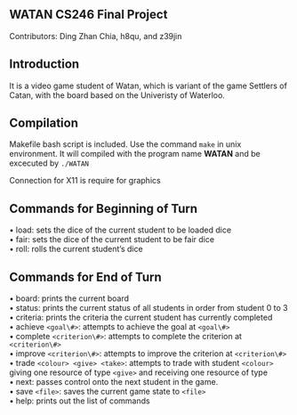 ## WATAN CS246 Final Project
Contributors: Ding Zhan Chia, h8qu, and z39jin

## Introduction
It is a video game student of Watan, which is variant of the game Settlers of Catan, with the board based on the Univeristy of Waterloo.

## Compilation 
Makefile bash script is included. 
Use the command `make` in unix environment. It will compiled with the program name **WATAN** and be excecuted by `./WATAN`

Connection for X11 is require for graphics

## Commands for Beginning of Turn
• load: sets the dice of the current student to be loaded dice<br />
• fair: sets the dice of the current student to be fair dice<br />
• roll: rolls the current student’s dice<br />

## Commands for End of Turn
• board: prints the current board<br />
• status: prints the current status of all students in order from student 0 to 3<br />
• criteria: prints the criteria the current student has currently completed<br />
• achieve `<goal\#>`: attempts to achieve the goal at `<goal\#>`<br />
• complete `<criterion\#>`: attempts to complete the criterion at `<criterion\#>`<br />
• improve `<criterion\#>`: attempts to improve the criterion at `<criterion\#>`<br />
• trade `<colour> <give> <take>`: attempts to trade with student `<colour>` giving one resource of type `<give>` and receiving one resource of type <take><br />
• next: passes control onto the next student in the game.<br />
• save `<file>`: saves the current game state to `<file>`<br />
• help: prints out the list of commands <br />

